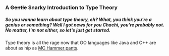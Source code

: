 ### A ~~Gentle~~ Snarky Introduction to Type Theory

##### So you wanna learn about type theory, eh? What, you think you're a _genius_ or something? Well I got news for you Chachi, you're probably not. No matter, I'm not either, so let's just get started.

Type theory is all the rage now that OO languages like Java and C++ are about as hip as [MC Hammer pants](https://www.youtube.com/watch?v=otCpCn0l4Wo). 